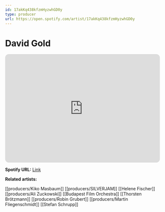 ```yaml
---
id: 17akKq438kfzmHyzwhGD0y
type: producer
url: https://open.spotify.com/artist/17akKq438kfzmHyzwhGD0y
---
```

# David Gold

<iframe style="border-radius:12px" src="https://open.spotify.com/embed/artist/17akKq438kfzmHyzwhGD0y" width="100%" height="352" frameBorder="0" allowfullscreen="" allow="autoplay; clipboard-write; encrypted-media; fullscreen; picture-in-picture" loading="lazy"></iframe>

**Spotify URL:** [Link](https://open.spotify.com/artist/17akKq438kfzmHyzwhGD0y)

**Related artists:**

[[producers/Kiko Masbaum]]
[[producers/SILVERJAM]]
[[Helene Fischer]]
[[producers/Ali Zuckowski]]
[[Budapest Film Orchestra]]
[[Thorsten Brötzmann]]
[[producers/Robin Grubert]]
[[producers/Martin Fliegenschmidt]]
[[Stefan Schrupp]]
